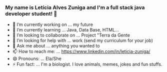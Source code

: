### My name is Letícia Alves Zuniga and I'm a full stack java developer student!  👋


- 🔭 I’m currently working on ... my future
- 🌱 I’m currently learning ... Java, Data Base, HTML...
- 👯 I’m looking to collaborate on ... Project "Terra da Gente
- 🤔 I’m looking for help with ... work (send my curriculum for your job)
- 💬 Ask me about ... anything you wanted to
- 📫 How to reach me: ... https://www.linkedin.com/in/leticia-zuniga/
- 😄 Pronouns: ... Ela/She
- ⚡ Fun fact: ... I'm a biologist. I love animals, memes, jokes and fun stuffs.
